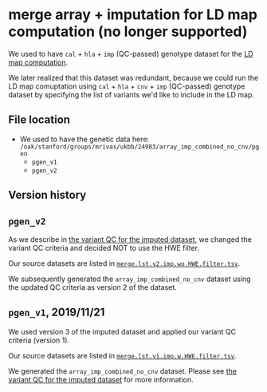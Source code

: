 # merge array + imputation for LD map computation (no longer supported)

We used to have `cal` + `hla` + `imp` (QC-passed) genotype dataset for the [LD map computation](/14_LD_map/array_imp_combined_no_cnv).

We later realized that this dataset was redundant, because we could run the LD map comuptation using `cal` + `hla` + `cnv` + `imp` (QC-passed) genotype dataset by specifying the list of variants we'd like to include in the LD map.

## File location

- We used to have the genetic data here: `/oak/stanford/groups/mrivas/ukbb/24983/array_imp_combined_no_cnv/pgen`
  - `pgen_v1`
  - `pgen_v2`

## Version history

## `pgen_v2`

As we describe in [the variant QC for the imputed dataset](/03_filtering/imp/3_merge), we changed the variant QC criteria and decided NOT to use the HWE filter.

Our source datasets are listed in [`merge.lst.v2.imp.wo.HWE.filter.tsv`](merge.lst.v2.imp.wo.HWE.filter.tsv).

We subsequently generated the `array_imp_combined_no_cnv` dataset using the updated QC criteria as version 2 of the dataset.

## `pgen_v1`, 2019/11/21

We used version 3 of the imputed dataset and applied our variant QC criteria (version 1).

Our source datasets are listed in [`merge.lst.v1.imp.w.HWE.filter.tsv`](merge.lst.v1.imp.w.HWE.filter.tsv).

We generated the `array_imp_combined_no_cnv` dataset. Please see [the variant QC for the imputed dataset](/03_filtering/imp/3_merge) for more information.
